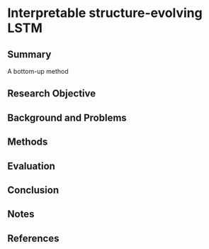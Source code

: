 # Interpretable structure-evolving LSTM
## Summary
A bottom-up method 
## Research Objective

## Background and Problems

## Methods

## Evaluation

## Conclusion

## Notes

## References
<!--stackedit_data:
eyJoaXN0b3J5IjpbNzMwNjQyMDc4LDM1MDIxODA3MV19
-->